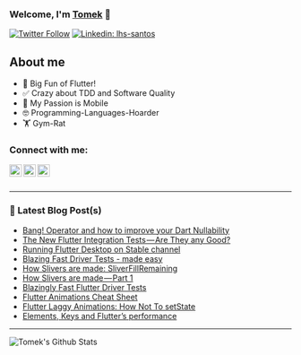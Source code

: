### Welcome, I'm [Tomek][website] 👋
[![Twitter Follow](https://img.shields.io/twitter/follow/tpolansk?label=Tomek&style=social)](https://twitter.com/tpolansk)
[![Linkedin: lhs-santos](https://img.shields.io/badge/-Tomek%20Pola%C5%84ski-blue?style=flat-square&logo=Linkedin&logoColor=white&link=https://www.linkedin.com/in/tomaszpolanski/)](https://www.linkedin.com/in/ltomaszpolanski/)

## About me
- 🤯 Big Fun of Flutter!
- ✅ Crazy about TDD and Software Quality
- 📱  My Passion is Mobile
- 🤓 Programming-Languages-Hoarder
- 🏋 Gym-Rat

### Connect with me:
[<img align="left" alt="Tomek | Email" width="22px" src="https://cdn.jsdelivr.net/npm/simple-icons@v3/icons/gmail.svg" />][email]
[<img align="left" alt="Tomek | Twitter" width="22px" src="https://cdn.jsdelivr.net/npm/simple-icons@v3/icons/twitter.svg" />][twitter]
[<img align="left" alt="Tomek | LinkedIn" width="22px" src="https://cdn.jsdelivr.net/npm/simple-icons@v3/icons/linkedin.svg" />][linkedin]
<br />
<br />

---
### 📕 Latest Blog Post(s)
<!-- BLOG-POST-LIST:START -->
- [Bang! Operator and how to improve your Dart Nullability](https://tomek-polanski.medium.com/bang-operator-and-how-to-improve-your-dart-nullability-ddc49ffbc7ff?source=rss-12240235795b------2)
- [The New Flutter Integration Tests — Are They any Good?](https://tomek-polanski.medium.com/the-new-flutter-integration-tests-are-they-any-good-a7c0fc506d6b?source=rss-12240235795b------2)
- [Running Flutter Desktop on Stable channel](https://tomek-polanski.medium.com/running-flutter-desktop-on-stable-channel-c2ee38157e7b?source=rss-12240235795b------2)
- [Blazing Fast Driver Tests - made easy](https://medium.com/flutter-community/blazing-fast-driver-tests-made-easy-1b8c0ccf211b?source=rss-12240235795b------2)
- [How Slivers are made: SliverFillRemaining](https://medium.com/flutter-community/how-slivers-are-made-sliverfillremaining-abab6b251930?source=rss-12240235795b------2)
- [How Slivers are made — Part 1](https://medium.com/flutter-community/how-slivers-are-made-part-1-8ac986474226?source=rss-12240235795b------2)
- [Blazingly Fast Flutter Driver Tests](https://medium.com/flutter-community/blazingly-fast-flutter-driver-tests-5e375c833aa?source=rss-12240235795b------2)
- [Flutter Animations Cheat Sheet](https://medium.com/flutter-community/flutter-animations-cheat-sheet-7f8cebfb850c?source=rss-12240235795b------2)
- [Flutter Laggy Animations: How Not To setState](https://medium.com/flutter-community/flutter-laggy-animations-how-not-to-setstate-f2dd9873b8fc?source=rss-12240235795b------2)
- [Elements, Keys and Flutter’s performance](https://medium.com/flutter-community/elements-keys-and-flutters-performance-3ef15c90f607?source=rss-12240235795b------2)
<!-- BLOG-POST-LIST:END -->

---

<img align="left" alt="Tomek's Github Stats" src="https://github-readme-stats.vercel.app/api?username=tomaszpolanski&show_icons=true&hide_border=true" />


[website]: https://tomek-polanski.com/
[beta_website]: https://tomaszpolanski.github.io/profile/#/
[twitter]: https://twitter.com/tpolansk
[linkedin]: https://www.linkedin.com/in/tomaszpolanski/
[email]: mailto:polanski.tomek@gmail.com

<!--- Thanks codeSTACKr (https://www.youtube.com/watch?v=ECuqb5Tv9qI) for nice tutorial on how to create nice Github profile page --->
